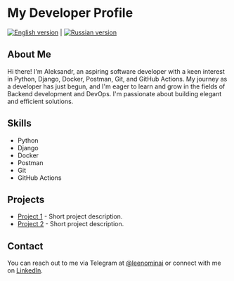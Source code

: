# My Developer Profile

[![English version](https://img.shields.io/badge/English-Read%20Now-blue)](./README.md) | [![Russian version](https://img.shields.io/badge/%D0%A0%D1%83%D1%81%D1%81%D0%BA%D0%B8%D0%B9-%D0%A7%D0%B8%D1%82%D0%B0%D1%82%D1%8C-brightgreen)](./README_RU.md)

## About Me

Hi there! I'm Aleksandr, an aspiring software developer with a keen interest in Python, Django, Docker, Postman, Git, and GitHub Actions. My journey as a developer has just begun, and I'm eager to learn and grow in the fields of Backend development and DevOps. I'm passionate about building elegant and efficient solutions.

## Skills

- Python
- Django
- Docker
- Postman
- Git
- GitHub Actions

## Projects

- [Project 1](https://github.com/your-username/project1) - Short project description.
- [Project 2](https://github.com/your-username/project2) - Short project description.

## Contact

You can reach out to me via Telegram at [@leenominai](https://t.me/leenominai) or connect with me on [LinkedIn](https://www.linkedin.com/in/leenominai).
